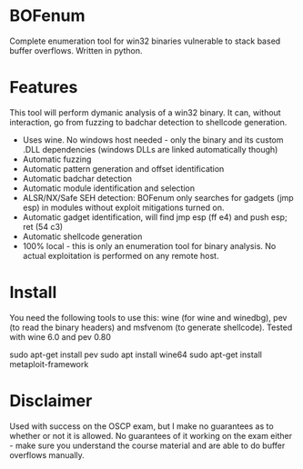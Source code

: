 # BOFenum
Complete enumeration tool for win32 binaries vulnerable to stack based buffer overflows. Written in python.

# Features
This tool will perform dymanic analysis of a win32 binary. It can, without interaction, go from fuzzing to badchar detection to shellcode generation. 
- Uses wine. No windows host needed - only the binary and its custom .DLL dependencies (windows DLLs are linked automatically though)
- Automatic fuzzing
- Automatic pattern generation and offset identification
- Automatic badchar detection
- Automatic module identification and selection
- ALSR/NX/Safe SEH detection: BOFenum only searches for gadgets (jmp esp) in modules without exploit mitigations turned on.
- Automatic gadget identification, will find jmp esp (ff e4) and push esp; ret (54 c3)
- Automatic shellcode generation
- 100% local - this is only an enumeration tool for binary analysis. No actual exploitation is performed on any remote host.

# Install
You need the following tools to use this: wine (for wine and winedbg), pev (to read the binary headers) and msfvenom (to generate shellcode).
Tested with wine 6.0 and pev 0.80

sudo apt-get install pev
sudo apt install wine64
sudo apt-get install metaploit-framework

# Disclaimer
Used with success on the OSCP exam, but I make no guarantees as to whether or not it is allowed. No guarantees of it working on the exam either - make sure you  understand the course material and are able to do buffer overflows manually.

